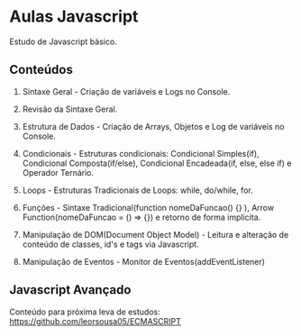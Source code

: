 # Aulas Javascript
Estudo de Javascript básico.

## Conteúdos

1. Sintaxe Geral - Criação de variáveis e Logs no Console.

2. Revisão da Sintaxe Geral.

3. Estrutura de Dados - Criação de Arrays, Objetos e Log de variáveis no Console.

4. Condicionais - Estruturas condicionais: Condicional Simples(if), Condicional Composta(if/else), Condicional Encadeada(if, else, else if) e Operador Ternário.

5. Loops - Estruturas Tradicionais de Loops: while, do/while, for. 

6. Funções - Sintaxe Tradicional(function nomeDaFuncao() {} ), Arrow Function(nomeDaFuncao = () => {}) e retorno de forma implicita.

7. Manipulação de DOM(Document Object Model) - Leitura e alteração de conteúdo de classes, id's e tags via Javascript.

8. Manipulação de Eventos - Monitor de Eventos(addEventListener)

## Javascript Avançado

Conteúdo para próxima leva de estudos: https://github.com/leorsousa05/ECMASCRIPT
